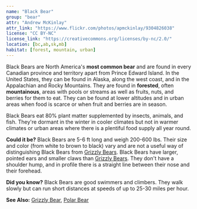 ```yaml
---
name: "Black Bear"
group: "bear"
attr: "Andrew McKinlay"
attr_link: "https://www.flickr.com/photos/apmckinlay/9304826038"
license: "CC BY-NC"
license_link: "https://creativecommons.org/licenses/by-nc/2.0/"
location: [bc,ab,sk,mb]
habitat: [forest, mountain, urban]
---
```

Black Bears are North America's **most common bear** and are found in every Canadian province and territory apart from Prince Edward Island. In the United States, they can be found in Alaska, along the west coast, and in the Appalachian and Rocky Mountains. They are found in **forested**, often **mountainous**, areas with pools or streams as well as fruits, nuts, and berries for them to eat. They can be found at lower altitudes and in urban areas when food is scarce or when fruit and berries are in season.

Black Bears eat 80% plant matter supplemented by insects, animals, and fish. They're dormant in the winter in cooler climates but not in warmer climates or urban areas where there is a plentiful food supply all year round.

**Could it be?** Black Bears are 5-6 ft long and weigh 200-600 lbs. Their size and color (from white to brown to black) vary and are not a useful way of distinguishing Black Bears from [Grizzly Bears](/animals/grizzly/). Black Bears have larger, pointed ears and smaller claws than [Grizzly Bears](/animals/grizzly/). They don't have a shoulder hump, and in profile there is a straight line between their nose and their forehead.

**Did you know?** Black Bears are good swimmers and climbers. They walk slowly but can run short distances at speeds of up to 25-30 miles per hour.

<!-- generated, do not edit -->
**See Also:**
[Grizzly Bear](/animals/grizzly/),
[Polar Bear](/animals/polbear/)
